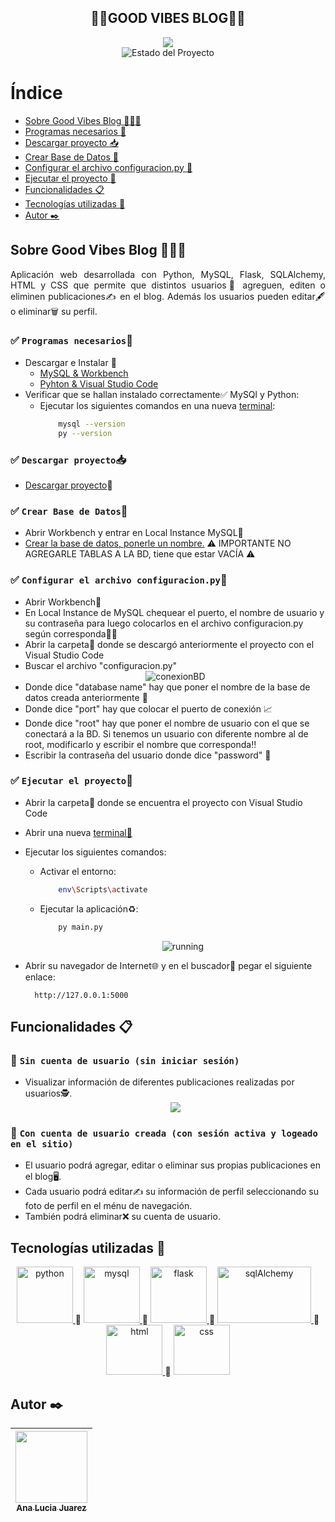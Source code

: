<section align="center">
    <h1 align="center">🌅🌊GOOD VIBES BLOG🤙🍹</h1>
    <img src="https://i.pinimg.com/564x/76/7f/a0/767fa07bca549f5a5f2f25c910f58e7e.jpg">
   <section align="center">
        <img src="https://img.shields.io/badge/STATE-FINISHED-green" alt="Estado del Proyecto">
   </section>
</section>


# Índice
- [Sobre Good Vibes Blog :call_me_hand::ocean::sunglasses:](#sobre-good-vibes-blog-call_me_handoceansunglasses)
- [Programas necesarios :memo:](#white_check_mark-programas-necesariosmemo)
- [Descargar proyecto :inbox_tray:](#white_check_mark-descargar-proyectoinbox_tray) 
- [Crear Base de Datos :wrench:](#white_check_mark-crear-base-de-datoswrench)
- [Configurar el archivo configuracion.py :nut_and_bolt:](#white_check_mark-configurar-el-archivo-configuracionpynut_and_bolt)
- [Ejecutar el proyecto :rocket:](#white_check_mark-ejecutar-el-proyectorocket)
- [Funcionalidades :clipboard:](#funcionalidades-clipboard)
- [Tecnologías utilizadas :hammer:](#tecnologías-utilizadas-hammer)
- [Autor :black_nib:](#autor-black_nib)


## Sobre Good Vibes Blog :call_me_hand::ocean::sunglasses:
<p align="justify">
    Aplicación web desarrollada con Python, MySQL, Flask, SQLAlchemy,  HTML y CSS que permite que distintos usuarios👤 agreguen, editen o eliminen publicaciones✍️ en el blog. Además los usuarios pueden editar🖋️ o eliminar🗑️ su perfil.
</p>


### :white_check_mark: `Programas necesarios`:memo:
- Descargar e Instalar :arrow_down_small: 
  - <a href="https://www.youtube.com/watch?v=hUZKNsnHe_A" target="_blank"> 
        MySQL & Workbench
    </a> 
  - <a href="https://www.youtube.com/watch?v=QSATSrXuDIM" target="_blank"> 
        Pyhton & Visual Studio Code
    </a> 
- Verificar que se hallan instalado correctamente✅ MySQl y Python:
  - Ejecutar los siguientes comandos en una nueva <a href="https://www.downloadsource.es/uploaded/News%20July%202015/Simbolo%20del%20sistema%20Como%20administrador/simbolo%20del%20sistema%20Windows%207.jpg" target="_blank">terminal</a>:
    ```bash
        mysql --version
        py --version
    ``` 

### :white_check_mark: `Descargar proyecto`:inbox_tray:
- [Descargar proyecto](https://github.com/manita02/Good-Vibes-Blog/archive/refs/heads/main.zip):anger:


### :white_check_mark: `Crear Base de Datos`:wrench: 
- Abrir Workbench y entrar en Local Instance MySQL💽
- <a href="https://www.youtube.com/watch?v=aoEoOFgneJE" target="_blank"> Crear la base de datos, ponerle un nombre.</a> ⚠️ IMPORTANTE NO AGREGARLE TABLAS A LA BD, tiene que estar VACÍA ⚠️  


### :white_check_mark: `Configurar el archivo configuracion.py`:nut_and_bolt:
- Abrir Workbench📀
- En Local Instance de MySQL chequear el puerto, el nombre de usuario y su contraseña para luego colocarlos en el archivo configuracion.py según corresponda🧑‍💻
- Abrir la carpeta📁 donde se descargó anteriormente el proyecto con el Visual Studio Code
- Buscar el archivo "configuracion.py"
  <section align="center">
    <img src="https://imgfz.com/i/pAhwoNX.jpeg" alt="conexionBD">
  </section>
- Donde dice "database name" hay que poner el nombre de la base de datos creada anteriormente :link:
- Donde dice "port" hay que colocar el puerto de conexión 📈
- Donde dice "root" hay que poner el nombre de usuario con el que se conectará a la BD. Si tenemos un usuario con diferente nombre al de root, modificarlo y escribir el nombre que corresponda:bangbang: 
- Escribir la contraseña del usuario donde dice "password" 🔐
    

### :white_check_mark: `Ejecutar el proyecto`:rocket:
- Abrir la carpeta📁 donde se encuentra el proyecto con Visual Studio Code
- Abrir una nueva <a href="https://damiandeluca.com.ar/como-usar-la-terminal-integrada-de-visual-studio-code" target="_blank">terminal💾</a>
- Ejecutar los siguientes comandos: 
  - Activar el entorno: 
    ```bash
        env\Scripts\activate
    ```
  - Ejecutar la aplicación♻️:
    ```bash
        py main.py
    ```
    <section align="center">
      <img src="https://i.ibb.co/k6j6mbB/corriendo.jpg" alt="running">
    </section>

 - Abrir su navegador de Internet🌐 y en el buscador🔎 pegar el siguiente enlace: 
    ```
      http://127.0.0.1:5000
    ```


## Funcionalidades :clipboard:
### :red_circle: `Sin cuenta de usuario (sin iniciar sesión)`
- Visualizar información de diferentes publicaciones realizadas por usuarios🕵️. 
  <section align="center">
    <img src="https://i.pinimg.com/564x/3c/e8/1f/3ce81f802820c8415bfe04415a0bde3a.jpg">
  </section>
### :large_blue_circle: `Con cuenta de usuario creada (con sesión activa y logeado en el sitio) `
- El usuario podrá agregar, editar o eliminar sus propias publicaciones en el blog🖥️. 
- Cada usuario podrá editar✍️ su información de perfil seleccionando su foto de perfil en el ménu de navegación. 
- También podrá eliminar❌ su cuenta de usuario.

## Tecnologías utilizadas :hammer:
<section align="center">
<a href="https://www.python.org/" target="_blank"> <img src="https://upload.wikimedia.org/wikipedia/commons/thumb/c/c3/Python-logo-notext.svg/1869px-Python-logo-notext.svg.png" alt="python" width="90" height="90"/> </a> 👀
<a href="https://www.ionos.es/digitalguide/servidores/know-how/que-es-mysql/#:~:text=MySQL%20es%20un%20sistema%20de,por%20ejemplo%2C%20WordPress%20y%20TYPO3." target="_blank"> <img class="img" src="https://styles.redditmedia.com/t5_2qm6k/styles/communityIcon_dhjr6guc03x51.png" alt="mysql" width="90" height="90"/> </a> 👀
<a href="https://flask.palletsprojects.com/en/3.0.x/installation/#install-flask" target="_blank"> <img class="img" src="https://static-00.iconduck.com/assets.00/flask-icon-2048x1826-nxzeqh6a.png" alt="flask" width="90" height="90"/> </a> 👀
<a href="https://www.sqlalchemy.org/" target="_blank"> <img class="img" src="https://upload.wikimedia.org/wikipedia/commons/thumb/d/d7/SQLAlchemy.svg/768px-SQLAlchemy.svg.png" alt="sqlAlchemy" width="150" height="90"/> </a> 👀
<a href="https://developer.mozilla.org/es/docs/Web/HTML" target="_blank"> <img src="https://cdn-icons-png.flaticon.com/128/5968/5968267.png" alt="html" width="90" height="80"/> </a> 👀
<a href="https://developer.mozilla.org/es/docs/Web/CSS" target="_blank"> <img class="img" src="https://cdn-icons-png.flaticon.com/128/5968/5968242.png" alt="css" width="90" height="80"/> </a> 
</section>


## Autor :black_nib:
| [<img src="https://i.pinimg.com/564x/59/de/e4/59dee44e1eb2dbf9bbb6ef1c2c396e0b.jpg" width=115><br><sub>Ana Lucia Juarez</sub>](https://github.com/manita02) | 
| :---: |